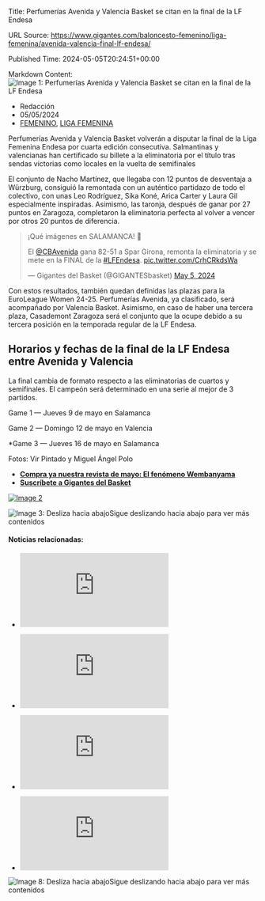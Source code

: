 Title: Perfumerías Avenida y Valencia Basket se citan en la final de la LF Endesa

URL Source: https://www.gigantes.com/baloncesto-femenino/liga-femenina/avenida-valencia-final-lf-endesa/

Published Time: 2024-05-05T20:24:51+00:00

Markdown Content:
![Image 1: Perfumerías Avenida y Valencia Basket se citan en la final de la LF Endesa](https://www.gigantes.com/wp-content/uploads/2024/05/Sin-titulo-1-1.png)

*   Redacción
*   05/05/2024
*   [FEMENINO](https://www.gigantes.com/baloncesto-femenino/"CortosdeFEMENINO"), [LIGA FEMENINA](https://www.gigantes.com/baloncesto-femenino/liga-femenina/"CortosdeLIGAFEMENINA")

Perfumerías Avenida y Valencia Basket volverán a disputar la final de la Liga Femenina Endesa por cuarta edición consecutiva. Salmantinas y valencianas han certificado su billete a la eliminatoria por el título tras sendas victorias como locales en la vuelta de semifinales

El conjunto de Nacho Martínez, que llegaba con 12 puntos de desventaja a Würzburg, consiguió la remontada con un auténtico partidazo de todo el colectivo, con unas Leo Rodríguez, Sika Koné, Arica Carter y Laura Gil especialmente inspiradas. Asimismo, las taronja, después de ganar por 27 puntos en Zaragoza, completaron la eliminatoria perfecta al volver a vencer por otros 20 puntos de diferencia.

> ¡Qué imágenes en SALAMANCA! 💙
> 
> El [@CBAvenida](https://twitter.com/CBAvenida?ref_src=twsrc%5Etfw) gana 82-51 a Spar Girona, remonta la eliminatoria y se mete en la FINAL de la [#LFEndesa](https://twitter.com/hashtag/LFEndesa?src=hash&ref_src=twsrc%5Etfw). [pic.twitter.com/CrhCRkdsWa](https://t.co/CrhCRkdsWa)
> 
> — Gigantes del Basket (@GIGANTESbasket) [May 5, 2024](https://twitter.com/GIGANTESbasket/status/1787177212493357176?ref_src=twsrc%5Etfw)

Con estos resultados, también quedan definidas las plazas para la EuroLeague Women 24-25. Perfumerías Avenida, ya clasificado, será acompañado por Valencia Basket. Asimismo, en caso de haber una tercera plaza, Casademont Zaragoza será el conjunto que la ocupe debido a su tercera posición en la temporada regular de la LF Endesa.

Horarios y fechas de la final de la LF Endesa entre Avenida y Valencia
----------------------------------------------------------------------

La final cambia de formato respecto a las eliminatorias de cuartos y semifinales. El campeón será determinado en una serie al mejor de 3 partidos.

Game 1 — Jueves 9 de mayo en Salamanca

Game 2 — Domingo 12 de mayo en Valencia

\*Game 3 — Jueves 16 de mayo en Salamanca

Fotos: Vir Pintado y Miguel Ángel Polo

*   [**Compra ya nuestra revista de mayo: El fenómeno Wembanyama**](https://www.gigantes.com/tienda/hemeroteca/el-fenomeno-wembanyama-no-1-544-mayo-2024/)
*   **[Suscríbete a Gigantes del Basket](https://www.gigantes.com/tienda/suscripciones)**

[![Image 2](https://www.gigantes.com/wp-content/smush-webp/2024/05/Gigantes-1544-Wemby-BAJA-scaled.jpg.webp)](https://www.gigantes.com/tienda/hemeroteca/el-fenomeno-wembanyama-no-1-544-mayo-2024/)

![Image 3: Desliza hacia abajo](https://www.gigantes.com/wp-content/uploads/2024/01/mano.png)Sigue deslizando hacia abajo para ver más contenidos

#### Noticias relacionadas:

*   [![Image 4: El Spar Girona da el primer golpe en las semis frente a Avenida](https://www.gigantes.com/wp-content/plugins/igit-related-posts-with-thumb-images-after-posts/timthumb.php?src=/wp-content/uploads/2024/05/GMmWULDWQAApqMt-130x130.jpg&w=121&h=121&zc=0)](https://www.gigantes.com/baloncesto-femenino/liga-femenina/spar-girona-victoria-ida-semis/)

*   [![Image 5: La tristeza de Nacho Martínez tras clasificarse con Avenida a semis:](https://www.gigantes.com/wp-content/plugins/igit-related-posts-with-thumb-images-after-posts/timthumb.php?src=/wp-content/uploads/2024/04/Captura-de-pantalla-2024-04-28-a-las-23.33.34-130x130.jpg&w=121&h=121&zc=0)](https://www.gigantes.com/baloncesto-femenino/liga-femenina/nacho-martinez-avenida-rueda-de-prensa/)

*   [![Image 6: Baxi Ferrol protagoniza la primera gran sorpresa de los Playoffs al derrotar a Avenida](https://www.gigantes.com/wp-content/plugins/igit-related-posts-with-thumb-images-after-posts/timthumb.php?src=/wp-content/uploads/2024/04/53679852709_5f32e11835_k-2-130x130.jpg&w=121&h=121&zc=0)](https://www.gigantes.com/baloncesto-femenino/liga-femenina/baxi-ferrol-avenida-ida-playoffs/)

*   [![Image 7: Perfumerías Avenida arrasa en la Fonteta y se queda como líder en solitario](https://www.gigantes.com/wp-content/plugins/igit-related-posts-with-thumb-images-after-posts/timthumb.php?src=/wp-content/uploads/2024/03/GJxuuvFXsAA4TlF-130x130.jpg&w=121&h=121&zc=0)](https://www.gigantes.com/baloncesto-femenino/liga-femenina/perfumerias-avenida-arrasa-en-la-fonteta-y-se-queda-como-lider-en-solitario/)


![Image 8: Desliza hacia abajo](https://www.gigantes.com/wp-content/uploads/2024/01/mano.png)Sigue deslizando hacia abajo para ver más contenidos

